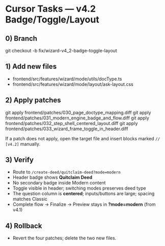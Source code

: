 # Cursor Tasks — v4.2 Badge/Toggle/Layout

## 0) Branch
git checkout -b fix/wizard-v4_2-badge-toggle-layout

## 1) Add new files
- frontend/src/features/wizard/mode/utils/docType.ts
- frontend/src/features/wizard/mode/layout/ask-layout.css

## 2) Apply patches
git apply frontend/patches/030_page_doctype_mapping.diff
git apply frontend/patches/031_modern_engine_badge_and_flow.diff
git apply frontend/patches/032_step_shell_centered_layout.diff
git apply frontend/patches/033_wizard_frame_toggle_in_header.diff

If a patch does not apply, open the target file and insert blocks marked `// [v4.2]` manually.

## 3) Verify
- Route to `/create-deed/quitclaim-deed?mode=modern`
- Header badge shows **Quitclaim Deed**
- No secondary badge inside Modern content
- Toggle visible in header; switching modes preserves deed type
- The question column is **centered**; inputs/buttons are large; spacing matches Classic
- Complete flow → Finalize → Preview stays in **?mode=modern** (from v4.1)

## 4) Rollback
- Revert the four patches; delete the two new files.
